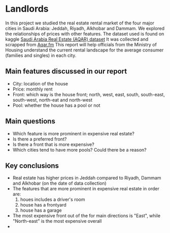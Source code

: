 # Landlords
In this project we studied the real estate rental market of the four major cities in Saudi Arabia: Jeddah, Riyadh, Alkhobar and Dammam. We explored the relationships of prices with other features. The dataset used is found on kaggle <a href = "https://www.kaggle.com/datasets/lama122/saudi-arabia-real-estate-aqar">Saudi Arabia Real Estate (AQAR) dataset</a> It was collected and scrapped from <a href ="https://sa.aqar.fm">Aqar.fm</a>
This report will help officials from the Ministry of Housing understand the current rental landscape for the average consumer (families and singles) in each city. 


## Main features discussed in our report
- City: location of the house
- Price: monthly rent
- Front: which way is the house front; north, west, east, south, south-east, south-west, north-eat and north-west
- Pool: whether the house has a pool or not
## Main questions
- Which feature is more prominent in expensive real estate?
- Is there a preferred front?
- Is there a front that is more expensive?
- Which cities tend to have more pools? Could there be a reason?
## Key conclusions
- Real estate has higher prices in Jeddah compared to Riyadh, Dammam and Alkhobar (on the date of data collection)
- The features that are more prominent in expensive real estate in order are:
    1. houes includes a driver's room
    2. house has a frontyard
    3. house has a garage
- The most expensive front out of the for main directions is "East", while "North-east" is the most expensive overall
- 